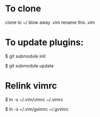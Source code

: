 # To clone
clone to ~/
blow away .vim
rename this .vim

# To update plugins:
$ git submodule init

$ git submodule update

# Relink vimrc
$ ln -s ~/.vim/vimrc ~/.vimrc

$ ln -s ~/.vim/gvimrc ~/.gvimrc
